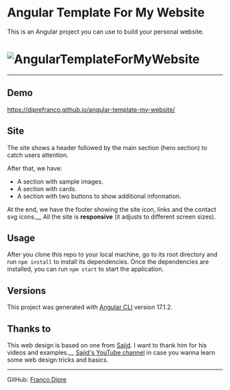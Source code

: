 Angular Template For My Website
============
This is an Angular project you can use to build your personal website.
# ![AngularTemplateForMyWebsite](https://diprefranco.github.io/angular-template-my-website/images/website.png)

---
## Demo
https://diprefranco.github.io/angular-template-my-website/

## Site
The site shows a header followed by the main section (hero section) to catch users attention.

After that, we have:
- A section with sample images.
- A section with cards.
- A section with two buttons to show additional information.

At the end, we have the footer showing the site icon, links and the contact svg icons.__
All the site is **responsive** (it adjusts to different screen sizes).

## Usage
After you clone this repo to your local machine, go to its root directory and run `npm install` to install its dependencies.
Once the dependencies are installed, you can run  `npm start` to start the application.

## Versions
This project was generated with [Angular CLI](https://github.com/angular/angular-cli) version 17.1.2.

## Thanks to
This web design is based on one from [Sajid](https://www.iamsajid.com/). I want to thank him for his videos and examples.__
[Sajid's YouTube channel](https://www.youtube.com/@whosajid) in case you wanna learn some web design tricks and basics.

---
GitHub: [Franco Dipre](https://github.com/diprefranco/)
